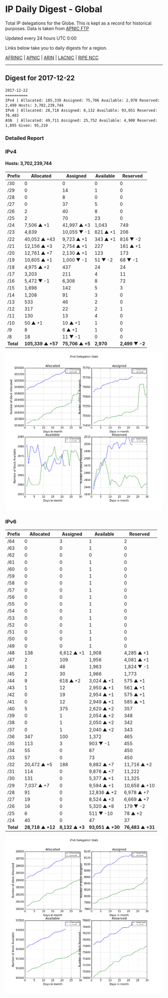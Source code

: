 # IP Daily Digest - Global

Total IP delegations for the Globe. This is kept as a record for historical purposes. Data is taken from [APNIC FTP](https://ftp.apnic.net/)

Updated every 24 hours UTC 0:00

Links below take you to daily digests for a region.

[AFRINIC](./archives/AFRINIC/) | [APNIC](./archives/APNIC/) | [ARIN](./archives/ARIN/) | [LACNIC](./archives/LACNIC/) | [RIPE NCC](./archives/RIPE_NCC/)

---

## Digest for 2017-12-22
```
2017-12-22
==========
IPv4 | Allocated: 105,339 Assigned: 75,706 Available: 2,970 Reserved: 2,499 Hosts: 3,702,239,744
IPv6 | Allocated: 28,718 Assigned: 8,132 Available: 93,051 Reserved: 76,483
ASN  | Allocated: 49,711 Assigned: 25,752 Available: 4,908 Reserved: 1,895 Given: 95,219
```

### Detailed Report

### IPv4

#### Hosts: **3,702,239,744**

| Prefix | Allocated | Assigned | Available | Reserved |
| ----- | ----- | ----- | ----- | ----- |
| /30 | 0 | 0 | 0 | 0 |
| /29 | 0 | 14 | 1 | 0 |
| /28 | 0 | 8 | 0 | 0 |
| /27 | 0 | 37 | 5 | 0 |
| /26 | 2 | 40 | 8 | 0 |
| /25 | 2 | 70 | 23 | 0 |
| /24 | 7,506 ▲ +1 | 41,997 ▲ +3 | 1,043 | 749 |
| /23 | 4,639 | 10,055 ▼ -1 | 621 ▲ +1 | 206 |
| /22 | 40,052 ▲ +43 | 9,723 ▲ +1 | 343 ▲ +1 | 816 ▼ -2 |
| /21 | 12,156 ▲ +3 | 2,754 ▲ +1 | 227 | 161 ▲ +1 |
| /20 | 12,761 ▲ +7 | 2,130 ▲ +1 | 123 | 173 |
| /19 | 10,605 ▲ +1 | 1,000 ▼ -1 | 51 ▼ -2 | 68 ▼ -1 |
| /18 | 4,975 ▲ +2 | 437 | 24 | 24 |
| /17 | 3,203 | 211 | 4 | 11 |
| /16 | 5,472 ▼ -1 | 6,308 | 8 | 72 |
| /15 | 1,698 | 142 | 5 | 3 |
| /14 | 1,208 | 91 | 3 | 0 |
| /13 | 533 | 46 | 2 | 0 |
| /12 | 317 | 22 | 2 | 1 |
| /11 | 130 | 13 | 4 | 0 |
| /10 | 50 ▲ +1 | 10 ▲ +1 | 1 | 0 |
| /9 | 8 | 6 ▲ +1 | 1 | 0 |
| /8 | 18 | 11 ▼ -1 | 0 | 0 |
| **Total** | **105,339 ▲ +57** | **75,706 ▲ +5** | **2,970** | **2,499 ▼ -2** |

![ipv4-stats](ipv4-figure.png)

### IPv6

| Prefix | Allocated | Assigned | Available | Reserved |
| ----- | ----- | ----- | ----- | ----- |
| /64 | 0 | 3 | 1 | 2 |
| /63 | 0 | 0 | 1 | 0 |
| /62 | 0 | 0 | 0 | 0 |
| /61 | 0 | 0 | 1 | 0 |
| /60 | 0 | 0 | 1 | 0 |
| /59 | 0 | 0 | 1 | 0 |
| /58 | 0 | 0 | 1 | 0 |
| /57 | 0 | 0 | 1 | 0 |
| /56 | 0 | 0 | 1 | 0 |
| /55 | 0 | 0 | 1 | 0 |
| /54 | 0 | 0 | 1 | 0 |
| /53 | 0 | 0 | 1 | 0 |
| /52 | 0 | 0 | 1 | 0 |
| /51 | 0 | 0 | 1 | 0 |
| /50 | 0 | 0 | 1 | 0 |
| /49 | 0 | 0 | 1 | 0 |
| /48 | 138 | 6,612 ▲ +1 | 1,908 | 4,285 ▲ +1 |
| /47 | 2 | 109 | 1,956 | 4,081 ▲ +1 |
| /46 | 1 | 48 | 1,963 | 1,824 ▼ -1 |
| /45 | 2 | 30 | 1,966 | 1,773 |
| /44 | 9 | 618 ▲ +2 | 3,024 ▲ +1 | 575 ▲ +1 |
| /43 | 1 | 12 | 2,950 ▲ +1 | 561 ▲ +1 |
| /42 | 0 | 19 | 2,954 ▲ +1 | 575 ▲ +1 |
| /41 | 0 | 12 | 2,949 ▲ +1 | 585 ▲ +1 |
| /40 | 5 | 375 | 2,620 ▲ +2 | 357 |
| /39 | 0 | 1 | 2,054 ▲ +2 | 348 |
| /38 | 0 | 1 | 2,050 ▲ +2 | 342 |
| /37 | 0 | 1 | 2,040 ▲ +2 | 343 |
| /36 | 347 | 100 | 1,372 | 465 |
| /35 | 113 | 3 | 903 ▼ -1 | 455 |
| /34 | 55 | 0 | 87 | 450 |
| /33 | 57 | 0 | 73 | 450 |
| /32 | 20,472 ▲ +5 | 188 | 9,882 ▲ +7 | 11,716 ▲ +2 |
| /31 | 114 | 0 | 9,876 ▲ +7 | 11,222 |
| /30 | 131 | 0 | 5,377 ▲ +1 | 11,325 |
| /29 | 7,037 ▲ +7 | 0 | 9,594 ▲ +1 | 10,658 ▲ +10 |
| /28 | 91 | 0 | 12,836 ▲ +2 | 6,978 ▲ +7 |
| /27 | 19 | 0 | 8,524 ▲ +3 | 6,669 ▲ +7 |
| /26 | 16 | 0 | 5,320 ▲ +8 | 179 ▼ -2 |
| /25 | 6 | 0 | 511 ▼ -10 | 78 ▲ +2 |
| /24 | 40 | 0 | 47 | 37 |
| **Total** | **28,718 ▲ +12** | **8,132 ▲ +3** | **93,051 ▲ +30** | **76,483 ▲ +31** |

![ipv6-stats](ipv6-figure.png)